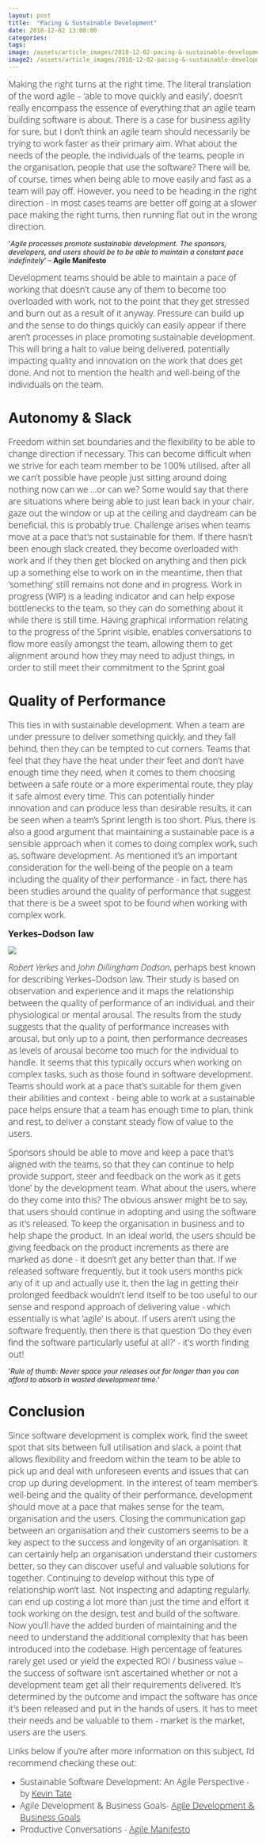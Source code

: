 ```yaml
---
layout: post
title:  "Pacing & Sustainable Development"
date: 2018-12-02 13:00:00
categories:
tags:
image: /assets/article_images/2018-12-02-pacing-&-sustainable-development/sustainable.jpg
image2: /assets/article_images/2018-12-02-pacing-&-sustainable-development/sustainable-mobile.jpg
---
```


<span style="color:#00000; text-align: justify; font-family: 'open sans'; text-align: 'justify'; font-size: 1em; font-size: 18px; font-weight: 200; hyphens: none;">Making the right turns at the right time. The literal translation of the word agile – ‘able to move quickly and easily’, doesn’t really encompass the essence of everything that an agile team building software is about. There is a case for business agility for sure, but I don’t think an agile team should necessarily be trying to work faster as their primary aim. What about the needs of the people, the individuals of the teams, people in the organisation, people that use the software? There will be, of course, times when being able to move easily and fast as a team will pay off. However, you need to be heading in the right direction - in most cases teams are better off going at a slower pace making the right turns, then running flat out in the wrong direction.

 '_Agile processes promote sustainable development. The sponsors, developers, and users should be to be able to maintain a constant pace indefinitely_’ – **Agile Manifesto**

<span style="color:#00000; text-align: justify; font-family: 'open sans'; text-align: 'justify'; font-size: 1em; font-size: 18px; font-weight: 200; hyphens: none;">Development teams should be able to maintain a pace of working that doesn't cause any of them to become too overloaded with work, not to the point that they get stressed and burn out as a result of it anyway. Pressure can build up and the sense to do things quickly can easily appear if there aren’t processes in place promoting sustainable development. This will bring a halt to value being delivered, potentially impacting quality and innovation on the work that does get done. And not to mention the health and well-being of the individuals on the team.

# Autonomy & Slack
<span style="color:#00000; text-align: justify; font-family: 'open sans'; text-align: 'justify'; font-size: 1em; font-size: 18px; font-weight: 200; hyphens: none;">Freedom within set boundaries and the flexibility to be able to change direction if necessary. This can become difficult when we strive for each team member to be 100% utilised, after all we can't possible have people just sitting around doing nothing now can we ...or can we? Some would say that there are situations where being able to just lean back in your chair, gaze out the window or up at the ceiling and daydream can be beneficial, this is probably true. Challenge arises when teams move at a pace that's not sustainable for them. If there hasn't been enough slack created, they become overloaded with work and if they then get blocked on anything and then pick up a something else to work on in the meantime, then that 'something' still remains not done and in progress. Work in progress (WIP) is a leading indicator and can help expose bottlenecks to the team, so they can do something about it while there is still time. Having graphical information relating to the progress of the Sprint visible, enables conversations to flow more easily amongst the team, allowing them to get alignment around how they may need to adjust things, in order to still meet their commitment to the Sprint goal

# Quality of Performance
<span style="color:#00000; text-align: justify; font-family: 'open sans'; text-align: 'justify'; font-size: 1em; font-size: 18px; font-weight: 200; hyphens: none;">This ties in with sustainable development. When a team are under pressure to deliver something quickly, and they fall behind, then they can be tempted to cut corners. Teams that feel that they have the heat under their feet and don't have enough time they need, when it comes to them choosing between a safe route or a more experimental route, they play it safe almost every time. This can potentially hinder innovation and can produce less than desirable results, it can be seen when a team’s Sprint length is too short. Plus, there is also a good argument that maintaining a sustainable pace is a sensible approach when it comes to doing complex work, such as, software development. As mentioned it’s an important consideration for the well-being of the people on a team including the quality of their performance - in fact, there has been studies around the quality of performance that suggest that there is be a sweet spot to be found when working with complex work.

<span style="color:#00000; font-family: 'open sans'; font-size: 1em; font-size: 18px; font-weight: 200; hyphens: none;">**Yerkes–Dodson law**

![](/assets/article_images/2018-12-02-pacing-&-sustainable-development/yerkes–dodson-law.png)
      

<span style="color:#00000; font-family: 'open sans'; font-size: 1em; font-size: 18px; font-weight: 200; hyphens: none;">_Robert Yerkes_ and _John Dillingham Dodson_, perhaps best known for describing Yerkes–Dodson law. Their study is based on observation and experience and it maps the relationship between the quality of performance of an individual, and their physiological or mental arousal. The results from the study suggests that the quality of performance increases with arousal, but only up to a point, then performance decreases as levels of arousal become too much for the individual to handle. It seems that this typically occurs when working on complex tasks, such as those found in software development. Teams should work at a pace that’s suitable for them given their abilities and context - being able to work at a sustainable pace helps ensure that a team has enough time to plan, think and rest, to deliver a constant steady flow of value to the users.

<span style="color:#00000; font-family: 'open sans'; font-size: 1em; font-size: 18px; font-weight: 200; hyphens: none;">Sponsors should be able to move and keep a pace that's aligned with the teams, so that they can continue to help provide support, steer and feedback on the work as it gets 'done' by the development team. What about the users, where do they come into this? The obvious answer might be to say, that users should continue in adopting and using the software as it's released. To keep the organisation in business and to help shape the product. In an ideal world, the users should be giving feedback on the product increments as there are marked as done - it doesn’t get any better than that. If we released software frequently, but it took users months pick any of it up and actually use it, then the lag in getting their prolonged feedback wouldn't lend itself to be too useful to our sense and respond approach of delivering value - which essentially is what 'agile' is about. If users aren't using the software frequently, then there is that question 'Do they even find the software particularly useful at all?' - it's worth finding out!

'_Rule of thumb: Never space your releases out for longer than you can afford to absorb in wasted development time._'

# Conclusion
<span style="color:#00000; text-align: justify; font-family: 'open sans'; text-align: 'justify'; font-size: 1em; font-size: 18px; font-weight: 200; hyphens: none;">Since software development is complex work, find the sweet spot that sits between full utilisation and slack, a point that allows flexibility and freedom within the team to be able to pick up and deal with unforeseen events and issues that can crop up during development. In the interest of team member’s well-being and the quality of their performance, development should move at a pace that makes sense for the team, organisation and the users. Closing the communication gap between an organisation and their customers seems to be a key aspect to the success and longevity of an organisation. It can certainly help an organisation understand their customers better, so they can discover useful and valuable solutions for together. Continuing to develop without this type of relationship won’t last. Not inspecting and adapting regularly, can end up costing a lot more than just the time and effort it took working on the design, test and build of the software. Now you’ll have the added burden of maintaining and the need to understand the additional complexity that has been introduced into the codebase. High percentage of features rarely get used or yield the expected ROI / business value – the success of software isn’t ascertained whether or not a development team get all their requirements delivered. It’s determined by the outcome and impact the software has once it's been released and put in the hands of users. It has to meet their needs and be valuable to them - market is the market, users are the users.

<span style="color:#00000; font-family: 'open sans'; font-size: 1em; font-size: 18px; font-weight: 200; hyphens: none;">Links below if you’re after more information on this subject, I’d recommend checking these out:

- <span style="color:#00000; font-family: 'open sans'; font-size: 1em; font-size: 18px; font-weight: 200; hyphens: none;">Sustainable Software Development: An Agile Perspective - by [Kevin Tate](https://www.amazon.co.uk/Sustainable-Software-Development-Agile-Perspective/dp/0321286081)
- <span style="color:#00000; font-family: 'open sans'; font-size: 1em; font-size: 18px; font-weight: 200; hyphens: none;">Agile Development & Business Goals- [ Agile Development & Business Goals](https://www.amazon.co.uk/Agile-Development-Business-Goals-Solution/dp/0123815207)
- <span style="color:#00000; font-family: 'open sans'; font-size: 1em; font-size: 18px; font-weight: 200; hyphens: none;">Productive Conversations - [Agile Manifesto](https://agilemanifesto.org/principles.html)

